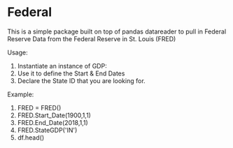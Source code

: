 # Federal

This is a simple package built on top of pandas datareader to pull in Federal Reserve Data from the Federal Reserve in St. Louis (FRED)

Usage:

1. Instantiate an instance of GDP:
2. Use it to define the Start & End Dates
3. Declare the State ID that you are looking for.

Example:
1. FRED = FRED()
2. FRED.Start_Date(1900,1,1)
3. FRED.End_Date(2018,1,1)
4. FRED.StateGDP('IN')
5. df.head()
